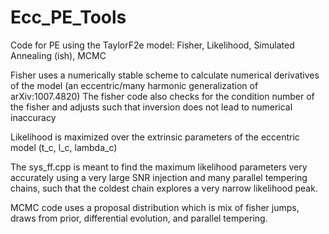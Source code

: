 # Ecc_PE_Tools
Code for PE using the TaylorF2e model: Fisher, Likelihood, Simulated Annealing (ish), MCMC

Fisher uses a numerically stable scheme to calculate numerical derivatives of the model (an eccentric/many harmonic generalization of arXiv:1007.4820)
The fisher code also checks for the condition number of the fisher and adjusts such that inversion does not lead to numerical inaccuracy

Likelihood is maximized over the extrinsic parameters of the eccentric model (t_c, l_c, lambda_c)

The sys_ff.cpp is meant to find the maximum likelihood parameters very accurately using a very large SNR injection and many parallel tempering chains, such that the coldest chain explores a very narrow likelihood peak. 

MCMC code uses a proposal distribution which is mix of fisher jumps, draws from prior, differential evolution, and parallel tempering.

